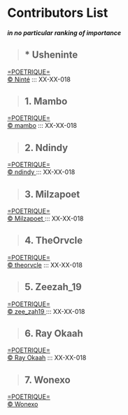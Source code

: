 # Contributors List
##### _in no particular ranking of importance_

> ## * Usheninte
[=POETRIQUE=](http://instagram.com/poetrique)  
[&copy; Ninté](http://twitter.com/Usheninte) ::: XX-XX-018  

> ## 1. Mambo
[=POETRIQUE=](http://instagram.com/poetrique)  
[&copy; mambo](http://instagram.com/poetry_by_mambo) <i class="em em-candy"></i> ::: XX-XX-018  

> ## 2. Ndindy
[=POETRIQUE=](http://instagram.com/poetrique)  
[&copy; ndindy ](https://www.instagram.com/n_d_yy_/) ::: XX-XX-018

> ## 3. Milzapoet
[=POETRIQUE=](http://instagram.com/poetrique)  
[&copy; Milzapoet ](https://www.instagram.com/milzapoet/) ::: XX-XX-018  

> ## 4. TheOrvcle
[=POETRIQUE=](http://instagram.com/poetrique)  
[&copy; theorvcle](https://www.instagram.com/theorvcle/) ::: XX-XX-018  

> ## 5. Zeezah_19
[=POETRIQUE=](http://instagram.com/poetrique)  
[&copy; zee_zah19 ](http://instagram.com/zee_zah19) ::: XX-XX-018  

> ## 6. Ray Okaah
[=POETRIQUE=](http://instagram.com/poetrique)  
[&copy; Ray Okaah](https://twitter.com/RaysCode)   ::: XX-XX-018  

> ## 7. Wonexo
[=POETRIQUE=](http://instagram.com/poetrique)  
[&copy; Wonexo](http://twitter.com/wonexo)
